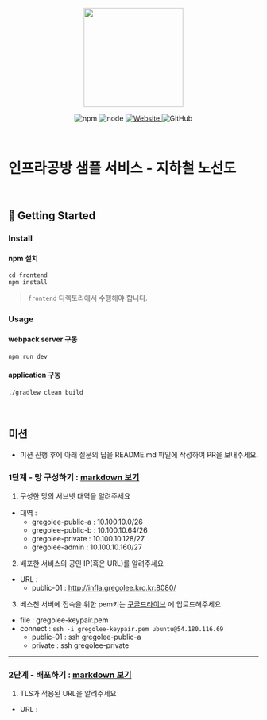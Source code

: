 <p align="center">
    <img width="200px;" src="https://raw.githubusercontent.com/woowacourse/atdd-subway-admin-frontend/master/images/main_logo.png"/>
</p>
<p align="center">
  <img alt="npm" src="https://img.shields.io/badge/npm-%3E%3D%205.5.0-blue">
  <img alt="node" src="https://img.shields.io/badge/node-%3E%3D%209.3.0-blue">
  <a href="https://edu.nextstep.camp/c/R89PYi5H" alt="nextstep atdd">
    <img alt="Website" src="https://img.shields.io/website?url=https%3A%2F%2Fedu.nextstep.camp%2Fc%2FR89PYi5H">
  </a>
  <img alt="GitHub" src="https://img.shields.io/github/license/next-step/atdd-subway-service">
</p>

<br>

# 인프라공방 샘플 서비스 - 지하철 노선도

<br>

## 🚀 Getting Started

### Install
#### npm 설치
```
cd frontend
npm install
```
> `frontend` 디렉토리에서 수행해야 합니다.

### Usage
#### webpack server 구동
```
npm run dev
```
#### application 구동
```
./gradlew clean build
```
<br>

## 미션

* 미션 진행 후에 아래 질문의 답을 README.md 파일에 작성하여 PR을 보내주세요.

### 1단계 - 망 구성하기 : [markdown 보기](./markdown/step01.md)

1. 구성한 망의 서브넷 대역을 알려주세요
- 대역 : 
    - gregolee-public-a : 10.100.10.0/26
    - gregolee-public-b : 10.100.10.64/26
    - gregolee-private : 10.100.10.128/27
    - gregolee-admin : 10.100.10.160/27

2. 배포한 서비스의 공인 IP(혹은 URL)를 알려주세요

- URL : 
    - public-01 : http://infla.gregolee.kro.kr:8080/

3. 베스천 서버에 접속을 위한 pem키는 [구글드라이브](https://drive.google.com/drive/folders/1dZiCUwNeH1LMglp8dyTqqsL1b2yBnzd1?usp=sharing) 에 업로드해주세요

- file : gregolee-keypair.pem
- connect : `ssh -i gregolee-keypair.pem ubuntu@54.180.116.69`
    - public-01 : ssh gregolee-public-a
    - private : ssh gregolee-private

---

### 2단계 - 배포하기 : [markdown 보기](./markdown/step02.md)
1. TLS가 적용된 URL을 알려주세요

- URL : 
